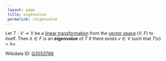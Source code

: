 ```yaml
---
 layout: page
 title: eigenvalue
 permalink: /eigenvalue
---
```

Let $T:V\to V$ be a [linear transformation](https://defsmath.github.io/DefsMath/linear_transformation) from the [vector space](https://defsmath.github.io/DefsMath/vector_space) $(V,F)$ to itself. Then $\lambda \in F$ is an **eigenvalue** of $T$ if there exists $v\in V$ such that $T(v) = \lambda v$.

Wikidata ID: [Q3553768](https://www.wikidata.org/wiki/Q3553768)